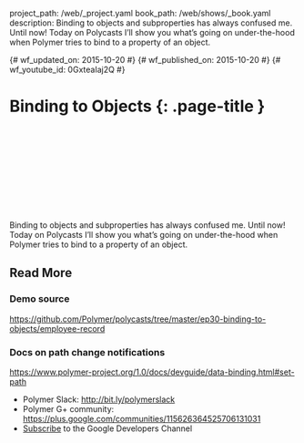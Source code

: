 project_path: /web/_project.yaml
book_path: /web/shows/_book.yaml
description: Binding to objects and subproperties has always confused me. Until now! Today on Polycasts I’ll show you what’s going on under-the-hood when Polymer tries to bind to a property of an object.

{# wf_updated_on: 2015-10-20 #}
{# wf_published_on: 2015-10-20 #}
{# wf_youtube_id: 0GxteaIaj2Q #}

# Binding to Objects {: .page-title }


<div class="video-wrapper">
  <iframe class="devsite-embedded-youtube-video" data-video-id="0GxteaIaj2Q"
          data-autohide="1" data-showinfo="0" frameborder="0" allowfullscreen>
  </iframe>
</div>


Binding to objects and subproperties has always confused me. Until now! Today on Polycasts I’ll show you what’s going on under-the-hood when Polymer tries to bind to a property of an object.

## Read More

### Demo source
<https://github.com/Polymer/polycasts/tree/master/ep30-binding-to-objects/employee-record>

### Docs on path change notifications
<https://www.polymer-project.org/1.0/docs/devguide/data-binding.html#set-path>

- Polymer Slack: <http://bit.ly/polymerslack>
- Polymer G+ community: <https://plus.google.com/communities/115626364525706131031>
- [Subscribe](https://goo.gl/LLLNvf) to the Google Developers Channel

